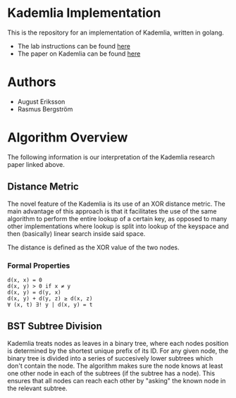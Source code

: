 # Kademlia Implementation

This is the repository for an implementation of Kademlia, written in golang.

- The lab instructions can be found [here](./docs/instructions/lab.pdf)
- The paper on Kademlia can be found [here](./docs/instructions/paper.pdf)

# Authors

- August Eriksson
- Rasmus Bergström

# Algorithm Overview

The following information is our interpretation of the Kademlia research paper
linked above.

## Distance Metric

The novel feature of the Kademlia is its use of an XOR distance metric. The
main advantage of this approach is that it facilitates the use of the same
algorithm to perform the entire lookup of a certain key, as opposed to many
other implementations where lookup is split into lookup of the keyspace and
then (basically) linear search inside said space.

The distance is defined as the XOR value of the two nodes.

### Formal Properties

```text
d(x, x) = 0
d(x, y) > 0 if x ≠ y
d(x, y) = d(y, x)
d(x, y) + d(y, z) ≥ d(x, z)
∀ (x, t) ∃! y | d(x, y) = t
```

## BST Subtree Division

Kademlia treats nodes as leaves in a binary tree, where each nodes 
position is determined by the shortest unique prefix of its ID. For any
given node, the binary tree is divided into a series of succesively lower
subtrees which don't contain the node. The algorithm makes sure the node
knows at least one other node in each of the subtrees (if the subtree has
a node). This ensures that all nodes can reach each other by "asking" the
known node in the relevant subtree.

